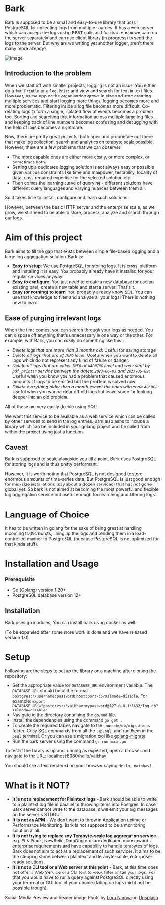 # Bark
Bark is supposed to be a small and easy-to-use library that uses PostgreSQL for collecting logs from multiple sources. It has a web server which can accept the logs using REST calls and for that reason we can run the server separately and can use client library (in progress) to send the logs to the server. But why are we writing yet another logger, aren't there many more already?

![Image](https://raw.githubusercontent.com/techrail/bark/main/_nocode/images/BARK.png)

## Introduction to the problem
When we start off with smaller projects, logging is not an issue. You either do a `fmt.Println` or a `log.Print` and view and search for text in text files. However, as the app or the organisation grows in size and start creating multiple services and start logging more things, logging becomes more and more problematic. Filtering inside a log file becomes more difficult. Co-relating logs to form a single, isolated flow of events becomes a problem too. Sorting and searching that information across multiple large log files and keeping track of line numbers becomes confusing and debugging with the help of logs becomes a nightmare.

Now, there are pretty great projects, both open and proprietary out there that make log collection, search and analytics on terabyte scale possible. However, there are a few problems that we can observer: 

- The more capable ones are either more costly, or more complex, or sometimes both. 
- Setting up a dedicated logging solution is not always easy or possible given various constraints like time and manpower, testability, locality of data, cost, required expertise for the selected solution etc.)
- Then comes the learning curve of querying - different solutions have different query languages and varying nuances between them all.  

So it takes time to install, configure and learn such solutions.

However, between the basic HTTP server and the enterprise scale, as we grow, we still need to be able to store, process, analyze and search through our logs.

# Aim of this project
Bark aims to fill the gap that exists between simple file-based logging and a large log aggregation solution. Bark is: 

- **Easy to setup**: We use PostgreSQL for storing logs. It is cross-platform and installing it is easy. You probably already have it installed for your regular services anyway!
- **Easy to configure**: You just need to create a new database (or use an existing one), create a new table and start a server. That's it.
- **Easy (or nothing) to learn**: You probably already know SQL. You can use that knowledge to filter and analyse all your logs! There is nothing new to learn.

## Ease of purging irrelevant logs
When the time comes, you can search through your logs as needed. You can dispose off anything that's unnecessary in one way or the other. For example, with Bark, you can _easily_ do something like this : 

- _Delete logs that are more than 3 months old_: Useful for saving storage 
- _Delete all logs that are of `INFO` level_: Useful when you want to delete all logs which do not represent any kind of failure or danger.
- _Delete all logs that are either `INFO` or `WARNING` level and were sent by `pdf_printer` service between the dates: `2023-06-03` and `2023-06-09`_: Useful when you know you had a problem that caused enormous amounts of logs to be emitted but the problem is solved now!
- _Delete everything older than a month except the ones with code `ABCDEF`_: Useful when you wanna clear off old logs but leave some for looking deeper into an old problem.

All of these are very easily doable using SQL!

We want this service to be available as a web service which can be called by other services to send in the log entries. Bark also aims to include a library which can be included in your golang project and be called from within the project using just a function.
 
## Caveat
Bark is supposed to scale alongside you till a point. Bark uses PostgreSQL for storing logs and is thus pretty performant.

However, it is worth noting that PostgreSQL is not designed to store enormous amounts of time-series data. But PostgreSQL is just good enough for mid-size installations (say about a dozen services) that has not gone global yet. So bark is not aimed at becoming the most powerful and flexible log aggregation service but useful enough for searching and filtering logs.

# Language of Choice
It has to be written in golang for the sake of being great at handling incoming traffic bursts, lining up the logs and sending them in a load-controlled manner to PostgreSQL (because PostgreSQL is not optimized for that kinda stuff).

# Installation and Usage
### Prerequisite

- Go ([Golang](https://go.dev/)) version 1.20+
- PostgreSQL database version 12+

## Installation

Bark uses go modules. You can install bark using docker as well.

(To be expanded after some more work is done and we have released version 1.0)

# Setup

Following are the steps to set up the library on a machine after cloning the repository:
- Set the appropriate value for `DATABASE_URL` environment variable. 
The `DATABASE_URL` should be of the format `postgres://username:password@host:port/db?sslmode=disable`. For example: `export DATABASE_URL="postgres://vaibhav:mypassword@127.0.0.1:5432/log_db?sslmode=disable"`
- Navigate to the directory containing the `go.mod` file.
- Install the dependencies using the command `go get .`
- To create the required tables navigate to the `_nocode/db/migrations` folder. Copy SQL commands from all the `.up.sql`, and run them in the `psql` terminal. Or you can use a migration tool like [golang-migrate](https://github.com/golang-migrate/migrate)
- Run the bark server using the command `go run main.go`

To test if the library is up and running as expected, open a browser and navigate to the URL: [localhost:8080/hello/vaibhav](http://localhost:8080/hello/vaibhav)

You should see a text rendered on your browser saying `Hello, vaibhav!` 

# What is it NOT?
- **It is not a replacement for Plaintext logs** - Bark should be able to write to a plaintext log file in parallel to throwing items into Postgres. In case Bark server cannot write to the database, it will emit your log messages on the server's STDOUT.
- **It is not an APM** - We don't want to throw in Application uptime or Performance Monitoring. Bark is not supposed to be a monitoring solution at all.
- **It is not trying to replace any Terabyte-scale log aggregation service** - e.g. ELK Stack, NewRelic, DataDog etc. are dedicated more towards enterprise requirements and have capability to handle terabytes of logs. Bark does not aim to act as a replacement of such services. It aims to be the stepping stone between plaintext and terabyte-scale, enterprise-ready solutions.
- **It is not a CLI tool or a Web server at this point** - Bark, at this time does not offer a Web Service or a CLI tool to view, filter or tail your logs. For that you would have to run a query against PostgreSQL directly using your terminal or GUI tool of your choice (tailing on logs might not be possible though).

Social Media Preview and header image Photo by [Lora Ninova](https://unsplash.com/@lorannva?utm_source=unsplash&utm_medium=referral&utm_content=creditCopyText) on [Unsplash](https://unsplash.com/photos/U86FnrpRR0k?utm_source=unsplash&utm_medium=referral&utm_content=creditCopyText)
